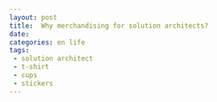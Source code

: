 ```yaml
---
layout: post
title:  Why merchandising for solution architects?
date:   
categories: en life
tags:
 - solution architect
 - t-shirt
 - cups
 - stickers
---
```


